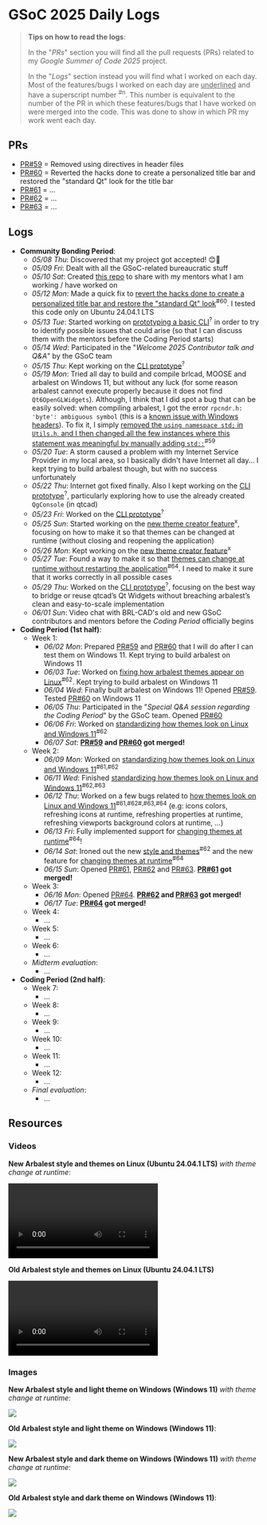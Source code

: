 # GSoC 2025 Daily Logs

> **Tips on how to read the logs**:
>
> In the "*PRs*" section you will find all the pull requests (PRs) related to my *Google Summer of Code 2025* project. 
>
> In the "*Logs*" section instead you will find what I worked on each day. Most of the features/bugs I worked on each day are <ins>underlined</ins> and have a superscript number <sup>#n</sup>. This number is equivalent to the number of the PR in which these features/bugs that I have worked on were merged into the code. This was done to show in which PR my work went each day.

## PRs

- [PR#59](https://github.com/BRL-CAD/arbalest/pull/59) = Removed using directives in header files
- [PR#60](https://github.com/BRL-CAD/arbalest/pull/60) = Reverted the hacks done to create a personalized title bar and restored the "standard Qt" look for the title bar
- [PR#61](https://github.com/BRL-CAD/arbalest/pull/61) = ...
- [PR#62](https://github.com/BRL-CAD/arbalest/pull/62) = ...
- [PR#63](https://github.com/BRL-CAD/arbalest/pull/63) = ...

## Logs

- **Community Bonding Period**:
    - *05/08 Thu*: Discovered that my project got accepted! 😊🎉
    - *05/09 Fri*: Dealt with all the GSoC-related bureaucratic stuff
    - *05/10 Sat*: Created [this repo](https://github.com/LorenzoPegorari/GSoC25-report) to share with my mentors what I am working / have worked on
    - *05/12 Mon*: Made a quick fix to <ins>revert the hacks done to create a personalized title bar and restore the "standard Qt" look</ins><sup>#60</sup>. I tested this code only on Ubuntu 24.04.1 LTS
    - *05/13 Tue*: Started working on <ins>prototyping a basic CLI</ins><sup>?</sup> in order to try to identify possible issues that could arise (so that I can discuss them with the mentors before the Coding Period starts)
    - *05/14 Wed*: Participated in the "*Welcome 2025 Contributor talk and Q&A*" by the GSoC team
    - *05/15 Thu*: Kept working on the <ins>CLI prototype</ins><sup>?</sup>
    - *05/19 Mon*: Tried all day to build and compile brlcad, MOOSE and arbalest on Windows 11, but without any luck (for some reason arbalest cannot execute properly because it does not find `Qt6OpenGLWidgets`). Although, I think that I did spot a bug that can be easily solved: when compiling arbalest, I got the error `rpcndr.h: 'byte': ambiguous symbol` (this is a [known issue with Windows headers](https://developercommunity.visualstudio.com/t/93889)). To fix it, I simply <ins>removed the `using namespace std;` in `Utils.h`, and I then changed all the few instances where this statement was meaningful by manually adding `std::`</ins><sup>#59</sup>
    - *05/20 Tue*: A storm caused a problem with my Internet Service Provider in my local area, so I basically didn't have Internet all day... I kept trying to build arbalest though, but with no success unfortunately
    - *05/22 Thu*: Internet got fixed finally. Also I kept working on the <ins>CLI prototype</ins><sup>?</sup>, particularly exploring how to use the already created `QgConsole` (in qtcad)
    - *05/23 Fri*: Worked on the <ins>CLI prototype</ins><sup>?</sup>
    - *05/25 Sun*: Started working on the <ins>new theme creator feature</ins><sup>x</sup>, focusing on how to make it so that themes can be changed at runtime (without closing and reopening the application)
    - *05/26 Mon*: Kept working on the <ins>new theme creator feature</ins><sup>x</sup>
    - *05/27 Tue*: Found a way to make it so that <ins>themes can change at runtime without restarting the application</ins><sup>#64</sup>. I need to make it sure that it works correctly in all possible cases
    - *05/29 Thu*: Worked on the <ins>CLI prototype</ins><sup>?</sup>, focusing on the best way to bridge or reuse qtcad’s Qt Widgets without breaching arbalest’s clean and easy-to-scale implementation
    - *06/01 Sun*: Video chat with BRL-CAD's old and new GSoC contributors and mentors before the *Coding Period* officially begins
- **Coding Period (1st half)**:
    - Week 1:
        - *06/02 Mon*: Prepared [PR#59](https://github.com/BRL-CAD/arbalest/pull/59) and [PR#60](https://github.com/BRL-CAD/arbalest/pull/60) that I will do after I can test them on Windows 11. Kept trying to build arbalest on Windows 11
        - *06/03 Tue*: Worked on <ins>fixing how arbalest themes appear on Linux</ins><sup>#62</sup>. Kept trying to build arbalest on Windows 11
        - *06/04 Wed*: Finally built arbalest on Windows 11! Opened [PR#59](https://github.com/BRL-CAD/arbalest/pull/59). Tested [PR#60](https://github.com/BRL-CAD/arbalest/pull/60) on Windows 11 
        - *06/05 Thu*: Participated in the "*Special Q&A session regarding the Coding Period*" by the GSoC team. Opened [PR#60](https://github.com/BRL-CAD/arbalest/pull/60)
        - *06/06 Fri*: Worked on <ins>standardizing how themes look on Linux and Windows 11</ins><sup>#62</sup>
        - *06/07 Sat*: **[PR#59](https://github.com/BRL-CAD/arbalest/pull/59) and [PR#60](https://github.com/BRL-CAD/arbalest/pull/60) got merged!**
    - Week 2:
        - *06/09 Mon*: Worked on <ins>standardizing how themes look on Linux and Windows 11</ins><sup>#61,#62</sup>
        - *06/11 Wed*: Finished <ins>standardizing how themes look on Linux and Windows 11</ins><sup>#62,#63</sup>
        - *06/12 Thu*: Worked on a few bugs related to <ins>how themes look on Linux and Windows 11</ins><sup>#61,#62#,#63,#64</sup> (e.g: icons colors, refreshing icons at runtime, refreshing properties at runtime, refreshing viewports background colors at runtime, ...)
        - *06/13 Fri*: Fully implemented support for <ins>changing themes at runtime</ins><sup>#64</sup>!
        - *06/14 Sat*: Ironed out the new <ins>style and themes</ins><sup>#62</sup> and the new feature for <ins>changing themes at runtime</ins><sup>#64</sup>
        - *06/15 Sun*: Opened [PR#61](https://github.com/BRL-CAD/arbalest/pull/61), [PR#62](https://github.com/BRL-CAD/arbalest/pull/62) and [PR#63](https://github.com/BRL-CAD/arbalest/pull/63). **[PR#61](https://github.com/BRL-CAD/arbalest/pull/61) got merged!**
    - Week 3:
        - *06/16 Mon*: Opened [PR#64](https://github.com/BRL-CAD/arbalest/pull/64). **[PR#62](https://github.com/BRL-CAD/arbalest/pull/62) and [PR#63](https://github.com/BRL-CAD/arbalest/pull/63) got merged!**
        - *06/17 Tue*: **[PR#64](https://github.com/BRL-CAD/arbalest/pull/64) got merged!**
    - Week 4:
        - ...
    - Week 5:
        - ...
    - Week 6:
        - ...
    - *Midterm evaluation*:
        - ...
- **Coding Period (2nd half)**:
    - Week 7:
        - ...
    - Week 8:
        - ...
    - Week 9:
        - ...
    - Week 10:
        - ...
    - Week 11:
        - ...
    - Week 12:
        - ...
    - *Final evaluation*:
        - ...

## Resources

### Videos

**New Arbalest style and themes on Linux (Ubuntu 24.04.1 LTS)** *with theme change at runtime*:

<video controls>
  <source src="assets/arbalest-linux-new.mp4" type="video/mp4">
</video>

**Old Arbalest style and themes on Linux (Ubuntu 24.04.1 LTS)**

<video controls>
  <source src="assets/arbalest-linux-old.mp4" type="video/mp4">
</video>

### Images

**New Arbalest style and light theme on Windows (Windows 11)** *with theme change at runtime*:

![](assets/arbalest-windows-light-new.png)

**Old Arbalest style and light theme on Windows (Windows 11)**:

![](assets/arbalest-windows-light-old.png)

**New Arbalest style and dark theme on Windows (Windows 11)** *with theme change at runtime*:

![](assets/arbalest-windows-black-new.png)

**Old Arbalest style and dark theme on Windows (Windows 11)**:

![](assets/arbalest-windows-black-old.png)

